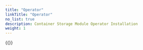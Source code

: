 ```yaml
---
title: "Operator"
linkTitle: "Operator"
no_list: true
description: Container Storage Module Operator Installation
weight: 1
---
```


{{<include  file="content/docs/getting-started/uninstallation/operator/driver.md" >}}
